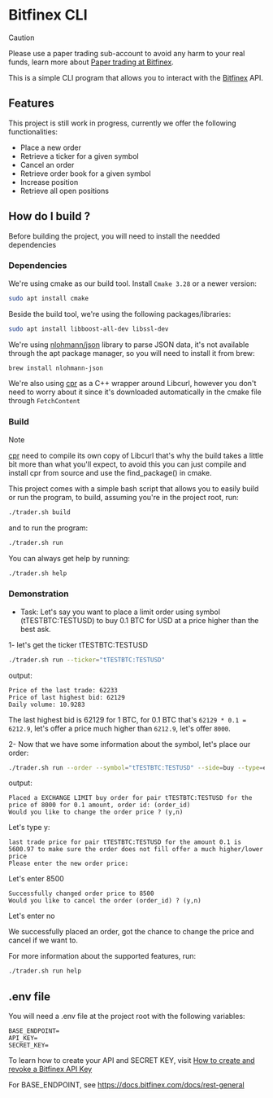 # Bitfinex CLI

> [!CAUTION]
> Please use a paper trading sub-account to avoid any harm to your real funds, learn more about [Paper trading at Bitfinex](https://support.bitfinex.com/hc/en-us/articles/900001525006-Paper-Trading-at-Bitfinex-test-learn-and-simulate-trading-strategies).

This is a simple CLI program that allows you to interact with the [Bitfinex](https://www.bitfinex.com/) API.

## Features
This project is still work in progress, currently we offer the following functionalities:
- Place a new order
- Retrieve a ticker for a given symbol
- Cancel an order
- Retrieve order book for a given symbol
- Increase position
- Retrieve all open positions

## How do I build ?
Before building the project, you will need to install the needded dependencies
### Dependencies
We're using cmake as our build tool. Install `Cmake 3.28` or a newer version:
```bash
sudo apt install cmake
```
Beside the build tool, we're using the following packages/libraries:
```bash
sudo apt install libboost-all-dev libssl-dev
```
We're using [nlohmann/json](https://github.com/nlohmann/json) library to parse JSON data, it's not available through the apt package manager, so you will need to install it from brew:
```bash
brew install nlohmann-json
```
We're also using [cpr](https://github.com/libcpr/cpr) as a C++ wrapper around Libcurl, however you don't need to worry about it since it's downloaded automatically in the cmake file through `FetchContent`

### Build
> [!NOTE]
> [cpr](https://github.com/libcpr/cpr) need to compile its own copy of Libcurl that's why the build takes a little bit more than what you'll expect, to avoid this you can just compile and
> install cpr from source and use the find_package() in cmake.

This project comes with a simple bash script that allows you to easily build or run the program, to build, assuming you're in the project root, run:
```bash
./trader.sh build
```
and to run the program:
```bash
./trader.sh run
```
You can always get help by running:
```bash
./trader.sh help
```
### Demonstration
* Task: Let's say you want to place a limit order using symbol (tTESTBTC:TESTUSD) to buy 0.1 BTC for USD at a price higher than the best ask.

1- let's get the ticker tTESTBTC:TESTUSD
```bash
./trader.sh run --ticker="tTESTBTC:TESTUSD"
```
output:
```
Price of the last trade: 62233
Price of last highest bid: 62129
Daily volume: 10.9283
```
The last highest bid is 62129 for 1 BTC, for 0.1 BTC that's `62129 * 0.1 = 6212.9`, let's offer a price much higher than `6212.9`, let's offer `8000`.

2- Now that we have some information about the symbol, let's place our order:
```bash
./trader.sh run --order --symbol="tTESTBTC:TESTUSD" --side=buy --type=exchange_limit --amount=0.1 --price=8000
```
output:
```
Placed a EXCHANGE LIMIT buy order for pair tTESTBTC:TESTUSD for the price of 8000 for 0.1 amount, order id: (order_id)
Would you like to change the order price ? (y,n)
```
Let's type y:
```
last trade price for pair tTESTBTC:TESTUSD for the amount 0.1 is 5600.97 to make sure the order does not fill offer a much higher/lower price
Please enter the new order price:
```
Let's enter 8500
```
Successfully changed order price to 8500
Would you like to cancel the order (order_id) ? (y,n)
```
Let's enter no

We successfully placed an order, got the chance to change the price and cancel if we want to.

For more information about the supported features, run:
```bash
./trader.sh run help
```

## .env file
You will need a .env file at the project root with the following variables:
```
BASE_ENDPOINT=
API_KEY=
SECRET_KEY=
```
To learn how to create your API and SECRET KEY, visit [How to create and revoke a Bitfinex API Key](https://support.bitfinex.com/hc/en-us/articles/115003363429-How-to-create-and-revoke-a-Bitfinex-API-Key)

For BASE_ENDPOINT, see https://docs.bitfinex.com/docs/rest-general
